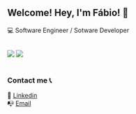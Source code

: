 ## Welcome! Hey, I'm Fábio! 👋

💻 Software Engineer / Sotware Developer <br>

<br>

<img src="https://github-readme-stats.vercel.app/api?username=fbsouzas&hide_title=true&show_icons=true&theme=dracula" border=0 style="border:0; text-decoration:none; outline:none">

<img src="https://github-readme-stats.vercel.app/api/top-langs/?username=fbsouzas&layout=compact&theme=dracula">

<br>
<br>

### Contact me 📞

👜 [Linkedin](https://www.linkedin.com/in/fabiosouzas) <br>
📭 [Email](mailto:fsouza.me@gmail.com)